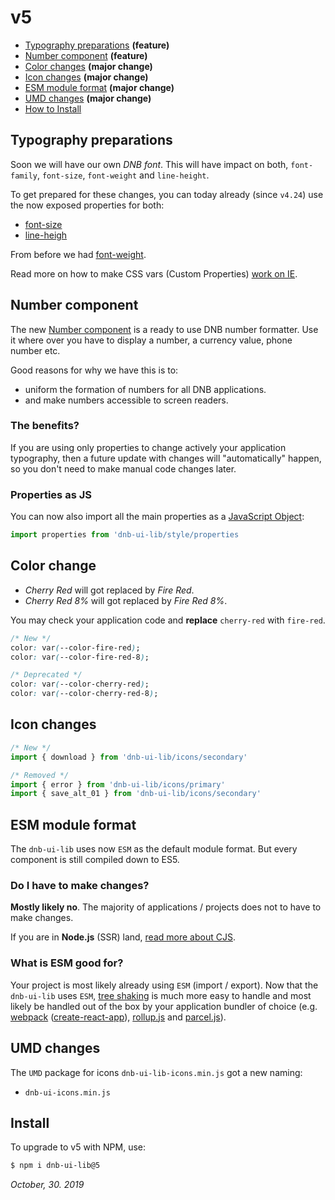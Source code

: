 # v5

- [Typography preparations](#typography-preparations) **(feature)**
- [Number component](#number-component) **(feature)**
- [Color changes](#color-change) **(major change)**
- [Icon changes](#icon-changes) **(major change)**
- [ESM module format](#esm-module-format) **(major change)**
- [UMD changes](#umd-changes) **(major change)**
- [How to Install](#install)

## Typography preparations

Soon we will have our own _DNB font_. This will have impact on both, `font-family`, `font-size`, `font-weight` and `line-height`.

To get prepared for these changes, you can today already (since `v4.24`) use the now exposed properties for both:

- [font-size](/uilib/typography/font-size)
- [line-heigh](/uilib/typography/line-height)

From before we had [font-weight](/uilib/typography/font-weights).

Read more on how to make CSS vars (Custom Properties) [work on IE](/uilib/usage/customisation/styling/polyfill).

## Number component

The new [Number component](/uilib/components/number) is a ready to use DNB number formatter. Use it where over you have to display a number, a currency value, phone number etc.

Good reasons for why we have this is to:

- uniform the formation of numbers for all DNB applications.
- and make numbers accessible to screen readers.

### The benefits?

If you are using only properties to change actively your application typography, then a future update with changes will "automatically" happen, so you don't need to make manual code changes later.

### Properties as JS

You can now also import all the main properties as a [JavaScript Object](/uilib/usage/customisation/styling/polyfill#properties):

```js
import properties from 'dnb-ui-lib/style/properties
```

## Color change

- _Cherry Red_ will got replaced by _Fire Red_.
- _Cherry Red 8%_ will got replaced by _Fire Red 8%_.

You may check your application code and **replace** `cherry-red` with `fire-red`.

```css
/* New */
color: var(--color-fire-red);
color: var(--color-fire-red-8);

/* Deprecated */
color: var(--color-cherry-red);
color: var(--color-cherry-red-8);
```

## Icon changes

```js
/* New */
import { download } from 'dnb-ui-lib/icons/secondary'

/* Removed */
import { error } from 'dnb-ui-lib/icons/primary'
import { save_alt_01 } from 'dnb-ui-lib/icons/secondary'
```

## ESM module format

The `dnb-ui-lib` uses now `ESM` as the default module format. But every component is still compiled down to ES5.

### Do I have to make changes?

**Mostly likely no**. The majority of applications / projects does not to have to make changes.

If you are in **Node.js** (SSR) land, [read more about CJS](/uilib/usage/first-steps/es6#commonjs-cjs).

### What is ESM good for?

Your project is most likely already using `ESM` (import / export). Now that the `dnb-ui-lib` uses `ESM`, [tree shaking](/uilib/usage/first-steps/es6#tree-shaking) is much more easy to handle and most likely be handled out of the box by your application bundler of choice (e.g. [webpack](https://webpack.js.org) ([create-react-app](https://github.com/facebook/create-react-app)), [rollup.js](https://rollupjs.org/guide/en/) and [parcel.js](https://parceljs.org)).

## UMD changes

The `UMD` package for icons `dnb-ui-lib-icons.min.js` got a new naming:

- `dnb-ui-icons.min.js`

## Install

To upgrade to v5 with NPM, use:

```bash
$ npm i dnb-ui-lib@5
```

_October, 30. 2019_
